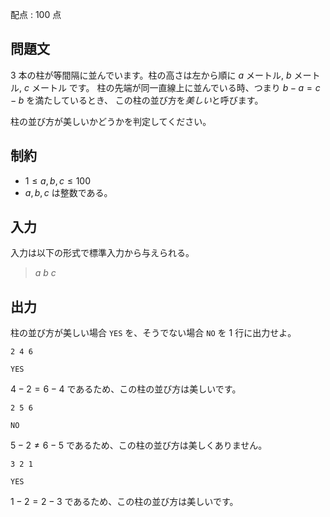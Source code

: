 配点 : $100$ 点

## 問題文

$3$ 本の柱が等間隔に並んでいます。柱の高さは左から順に $a$ メートル, $b$ メートル, $c$ メートル です。
柱の先端が同一直線上に並んでいる時、つまり $b-a = c-b$ を満たしているとき、
この柱の並び方を*美しい*と呼びます。

柱の並び方が美しいかどうかを判定してください。

## 制約

- $1 \leq a,b,c \leq 100$
- $a,b,c$ は整数である。

## 入力

入力は以下の形式で標準入力から与えられる。

> $a$ $b$ $c$

## 出力

柱の並び方が美しい場合 `YES` を、そうでない場合 `NO` を $1$ 行に出力せよ。

```input1
2 4 6
```

```output1
YES
```

$4-2 = 6-4$ であるため、この柱の並び方は美しいです。

```input2
2 5 6
```

```output2
NO
```

$5-2 \neq 6-5$ であるため、この柱の並び方は美しくありません。

```input3
3 2 1
```

```output3
YES
```

$1-2 = 2-3$ であるため、この柱の並び方は美しいです。